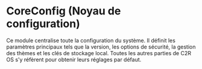 # CoreConfig (Noyau de configuration)

Ce module centralise toute la configuration du système. Il définit les paramètres
principaux tels que la version, les options de sécurité, la gestion des thèmes
et les clés de stockage local. Toutes les autres parties de C2R OS s'y réfèrent
pour obtenir leurs réglages par défaut.
